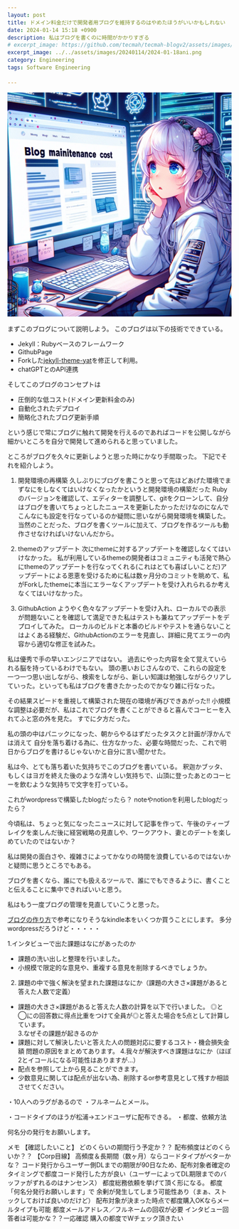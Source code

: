 ```yaml
---
layout: post
title: ドメイン料金だけで開発者用ブログを維持するのはやめたほうがいいかもしれない
date: 2024-01-14 15:18 +0900
description: 私はブログを書くのに時間がかかりすぎる
# excerpt_image: https://github.com/tecmah/tecmah-blogv2/assets/images/20240114/2024-01-18ani.png
excerpt_image: ../../assets/images/20240114/2024-01-18ani.png
category: Engineering
tags: Software Engineering

---
```


![bunner](../../assets/images/20240114/2024-01-18ani.png)

まずこのブログについて説明しよう。
このブログは以下の技術でできている。

- Jekyll：Rubyベースのフレームワーク
- GithubPage
- Forkした[jekyll-theme-yat](https://github.com/jeffreytse/jekyll-theme-yat)を修正して利用。
- chatGPTとのAPI連携

そしてこのブログのコンセプトは

- 圧倒的な低コスト(ドメイン更新料金のみ)
- 自動化されたデプロイ
- 簡略化されたブログ更新手順

という感じで常にブログに触れて開発を行えるのであればコードを公開しながら
細かいところを自分で開発して進められると思っていました。

ところがブログを久々に更新しようと思った時にかなり手間取った。
下記でそれを紹介しよう。

1. 開発環境の再構築
  久しぶりにブログを書こうと思って先ほどあげた環境でまずなにをしなくてはいけなくなったかというと開発環境の構築だった
  Rubyのバージョンを確認して、エディターを調整して、gitをクローンして、自分はブログを書いてちょっとしたニュースを更新したかっただけなのになんでこんなにも設定を行なっているのか疑問に思いながら開発環境を構築した。
  当然のことだった、ブログを書くツールに加えて、ブログを作るツールも動作させなければいけないんだから。

2. themeのアップデート
  次にthemeに対するアップデートを確認しなくてはいけなかった。
  私が利用しているthemeの開発者はコミュニティも活発で熱心にthemeのアップデートを行なってくれる(これはとても喜ばしいことだ)アップデートによる恩恵を受けるために私は数ヶ月分のコミットを眺めて、私がForkしたthemeに本当にエラーなくアップデートを受け入れられるか考えなくてはいけなかった。

3. GithubAction
  ようやく色々なアップデートを受け入れ、ローカルでの表示が問題ないことを確認して満足できた私はテストも兼ねてアップデートをデプロイしてみた。
  ローカルのビルドと本番のビルドやテストを通らないことはよくある経験だ、GithubActionのエラーを見直し、詳細に見てエラーの内容から適切な修正を試みた。

私は優秀で手の早いエンジニアではない。
過去にやった内容を全て覚えていられる脳を持っているわけでもない。
頭の悪いおじさんなので、これらの設定を一つ一つ思い出しながら、検索をしながら、新しい知識は勉強しながらクリアしていった。といっても私はブログを書きたかったのでかなり雑に行なった。

その結果スピードを重視して構築された現在の環境が再びできあがった!!
小規模な調整は必要だが、私はこれでブログを書くことができると喜んでコーヒーを入れてふと窓の外を見た。
すでに夕方だった。

私の頭の中はパニックになった、朝からやるはずだったタスクと計画が浮かんでは消えて
自分を落ち着ける為に、仕方なかった、必要な時間だった、これで明日からブログを書けるじゃないかと自分に言い聞かせた。

私は今、とても落ち着いた気持ちでこのブログを書いている。
釈迦かブッタ、もしくはヨガを終えた後のような清々しい気持ちで、山頂に登ったあとのコーヒーを飲むような気持ちで文字を打っている。

これがwordpressで構築したblogだったら？
noteやnotionを利用したblogだったら？

今頃私は、ちょっと気になったニュースに対して記事を作って、午後のティーブレイクを楽しんだ後に経営戦略の見直しや、ワークアウト、妻とのデートを楽しめていたのではないか？

私は開発の面白さや、複雑さによってかなりの時間を浪費しているのではないかと疑問に思うところでもある。

ブログを書くなら、誰にでも扱えるツールで、誰にでもできるように、書くことと伝えることに集中できればいいと思う。

私はもう一度ブログの管理を見直していこうと思った。

<a target="_blank" href="https://www.amazon.co.jp/gp/search?ie=UTF8&tag=tecmah-22&linkCode=ur2&linkId=caedbdbbe6ab06252509e0ad32e68dc6&camp=247&creative=1211&index=digital-text&keywords=ブログの作り方">ブログの作り方</a>で参考になりそうなkindle本をいくつか買うことにします。
多分wordpressだろうけど・・・・・




1.インタビューで出た課題はなにがあったのか
  - 課題の洗い出しと整理を行いました。
  - 小規模で限定的な意見や、重複する意見を削除するべきでしょうか。
2. 課題の中で強く解決を望まれた課題はなにか（課題の大きさ×課題があると答えた人数で定義）
  - 課題の大きさ×課題があると答えた人数の計算を以下で行いました。
    ◎と◯にの回答数に得点比重をつけて全員が◎と答えた場合を5点として計算しています。  
3.なぜその課題が起きるのか
  - 課題に対して解決したいと答えた人の問題対応に要するコスト・機会損失金額	問題の原因をまとめてあります。
4.我々が解決すべき課題はなにか（ほぼ2とイコールになる可能性はありますが…）
  - 配点を参照して上から見ることができます。
  - 少数意見に関しては配点が出ない為、削除するor参考意見として残すか相談させてください。




・10人へのラグがあるので
・フルネームとメール。

・コードタイプのほうが松浦→エンドユーザに配布できる。
・都度、依頼方法


何名分の発行をお願いします。

メモ
【確認したいこと】
どのくらいの期間行う予定か？？
配布頻度はどのくらいか？？
【Corp目線】
高頻度＆長期間（数ヶ月）ならコードタイプがベターかな？
コード発行からユーザー側DLまでの期限が90日なため、配布対象者確定のタイミングで都度コード発行した方が良い（ユーザーによってDL期限までのバッファがずれるのはナンセンス）
都度総務依頼を挙げて頂く形になる。
都度「何名分発行お願いします」で
余剰が発生してしまう可能性あり（まぁ、ストックしておけば良いのだけど）
配布対象が決まった時点で都度購入OKならメールタイプも可能
都度メールアドレス／フルネームの回収が必要
インタビュー回答者は可能かな？？一応確認
購入の都度でWチェック頂きたい


